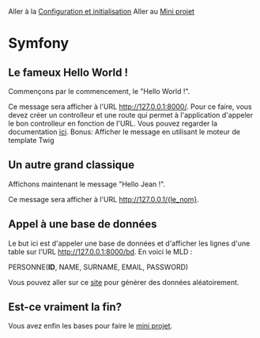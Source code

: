 Aller à la [Configuration et initialisation](./README.md)
Aller au [Mini projet](./PROJECT.md)

# Symfony

## Le fameux Hello World !

Commençons par le commencement, le "Hello World !".

Ce message sera afficher à l'URL http://127.0.0.1:8000/. Pour ce faire, vous devez créer un controlleur et une route qui permet à l'application d'appeler le bon controlleur en fonction de l'URL. Vous pouvez regarder la documentation [ici](https://symfony.com/doc/current/page_creation.html).
Bonus: Afficher le message en utilisant le moteur de template Twig

## Un autre grand classique

Affichons maintenant le message "Hello Jean !".

Ce message sera afficher à l'URL http://127.0.0.1/{le_nom}.

## Appel à une base de données

Le but ici est d'appeler une base de données et d'afficher les lignes d'une table sur l'URL http://127.0.0.1:8000/bd. En voici le MLD :

PERSONNE(__ID__, NAME, SURNAME, EMAIL, PASSWORD)

Vous pouvez aller sur ce [site](https://www.mockaroo.com/) pour générer des données aléatoirement.

## Est-ce vraiment la fin?

Vous avez enfin les bases pour faire le [mini projet](./PROJECT.md).

